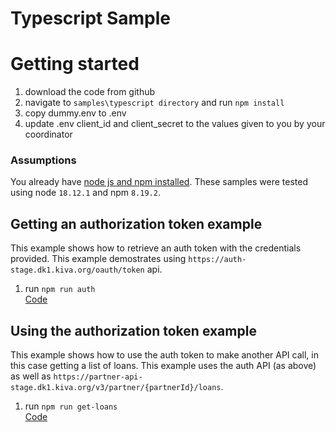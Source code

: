 # Typescript Sample


# Getting started
1. download the code from github
2. navigate to `samples\typescript directory` and run `npm install`
3. copy dummy.env to .env
4. update .env client_id and client_secret to the values given to you by your coordinator

### Assumptions
You already have [node js and npm installed](https://nodejs.org/en/download/).  These samples were tested
using node `18.12.1` and npm `8.19.2`.  

## Getting an authorization token example
This example shows how to retrieve an auth token with the credentials provided.  This example 
demostrates using `https://auth-stage.dk1.kiva.org/oauth/token` api.  
   
1. run `npm run auth`  
[Code](./src/demo/auth.ts)

## Using the authorization token example
This example shows how to use the auth token to make another API call, in this case getting a list of loans. This example 
uses the auth API (as above) as well as `https://partner-api-stage.dk1.kiva.org/v3/partner/{partnerId}/loans`.  
   
1. run `npm run get-loans`  
[Code](./src/demo/get.loans.ts)
